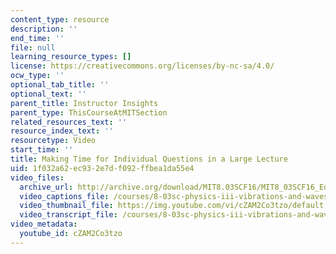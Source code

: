 ```yaml
---
content_type: resource
description: ''
end_time: ''
file: null
learning_resource_types: []
license: https://creativecommons.org/licenses/by-nc-sa/4.0/
ocw_type: ''
optional_tab_title: ''
optional_text: ''
parent_title: Instructor Insights
parent_type: ThisCourseAtMITSection
related_resources_text: ''
resource_index_text: ''
resourcetype: Video
start_time: ''
title: Making Time for Individual Questions in a Large Lecture
uid: 1f032a62-ec93-2e7d-f092-ffbea1da55e4
video_files:
  archive_url: http://archive.org/download/MIT8.03SCF16/MIT8_03SCF16_Educator02_Taking_Breaks_300k.mp4
  video_captions_file: /courses/8-03sc-physics-iii-vibrations-and-waves-fall-2016/347ba0c943f75eb681fa6eb3268c9830_cZAM2Co3tzo.vtt
  video_thumbnail_file: https://img.youtube.com/vi/cZAM2Co3tzo/default.jpg
  video_transcript_file: /courses/8-03sc-physics-iii-vibrations-and-waves-fall-2016/3b8876b41492ed64b206c657d88582d5_cZAM2Co3tzo.pdf
video_metadata:
  youtube_id: cZAM2Co3tzo
---
```

